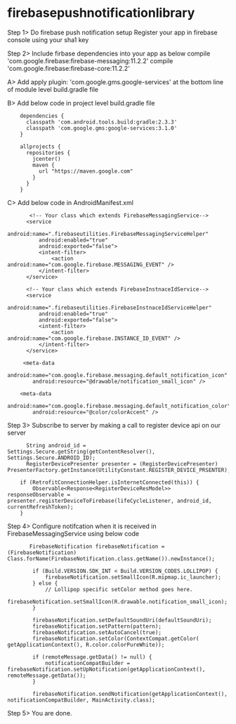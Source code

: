 # firebasepushnotificationlibrary

Step 1> Do firebase push notification setup
      Register your app in firebase console using your sha1 key
  
Step 2>  Include firbase dependencies into your app as below
        compile 'com.google.firebase:firebase-messaging:11.2.2'
        compile 'com.google.firebase:firebase-core:11.2.2'
        
  A>  Add apply plugin: 'com.google.gms.google-services' at the bottom line of module level build.gradle file
  
  B>  Add below code in project level build.gradle file
        
        dependencies {
          classpath 'com.android.tools.build:gradle:2.3.3'
          classpath 'com.google.gms:google-services:3.1.0'
        }
        
        allprojects {
          repositories {
            jcenter()
            maven {
              url "https://maven.google.com"
            }
          }
        }
        
  C>  Add below code in AndroidManifest.xml
  
           <!-- Your class which extends FirebaseMessagingService-->
          <service
              android:name=".firebaseutilities.FirebaseMessagingServiceHelper"
              android:enabled="true"
              android:exported="false">
              <intent-filter>
                  <action android:name="com.google.firebase.MESSAGING_EVENT" />
              </intent-filter>
          </service>

          <!-- Your class which extends FirebaseInstnaceIdService-->
          <service
              android:name=".firebaseutilities.FirebaseInstnaceIdServiceHelper"
              android:enabled="true"
              android:exported="false">
              <intent-filter>
                  <action android:name="com.google.firebase.INSTANCE_ID_EVENT" />
              </intent-filter>
          </service>  
          
         <meta-data
            android:name="com.google.firebase.messaging.default_notification_icon"
            android:resource="@drawable/notification_small_icon" />
        
        <meta-data
            android:name="com.google.firebase.messaging.default_notification_color"
            android:resource="@color/colorAccent" />
    

Step 3> Subscribe to server by making a call to register device api on our server

          String android_id = Settings.Secure.getString(getContentResolver(), Settings.Secure.ANDROID_ID);
          RegisterDevicePresenter presenter = (RegisterDevicePresenter)         PresenterFactory.getInstance(UtilityConstant.REGISTER_DEVICE_PRSENTER);
          
        if (RetrofitConnectionHelper.isInternetConnected(this)) {
            Observable<Response<RegisterDeviceResModel>> responseObservable = presenter.registerDeviceToFirebase(lifeCycleListener, android_id, currentRefreshToken);
        }
        
Step 4>  Configure notifcation when it is received in FirebaseMessagingService using below code

           FirebaseNotification firebaseNotification = (FirebaseNotification) Class.forName(FirebaseNotification.class.getName()).newInstance();
           
            if (Build.VERSION.SDK_INT < Build.VERSION_CODES.LOLLIPOP) {
                firebaseNotification.setSmallIcon(R.mipmap.ic_launcher);
            } else {
                // Lollipop specific setColor method goes here.
                firebaseNotification.setSmallIcon(R.drawable.notification_small_icon);
            }

            firebaseNotification.setDefaultSoundUri(defaultSoundUri);
            firebaseNotification.setPattern(pattern);
            firebaseNotification.setAutoCancel(true);
            firebaseNotification.setColor(ContextCompat.getColor( getApplicationContext(), R.color.colorPureWhite));

            if (remoteMessage.getData() != null) {
                notificationCompatBuilder = firebaseNotification.setUpNotification(getApplicationContext(), remoteMessage.getData());
            }

            firebaseNotification.sendNotification(getApplicationContext(), notificationCompatBuilder, MainActivity.class);
            
Step 5>  You are done.
